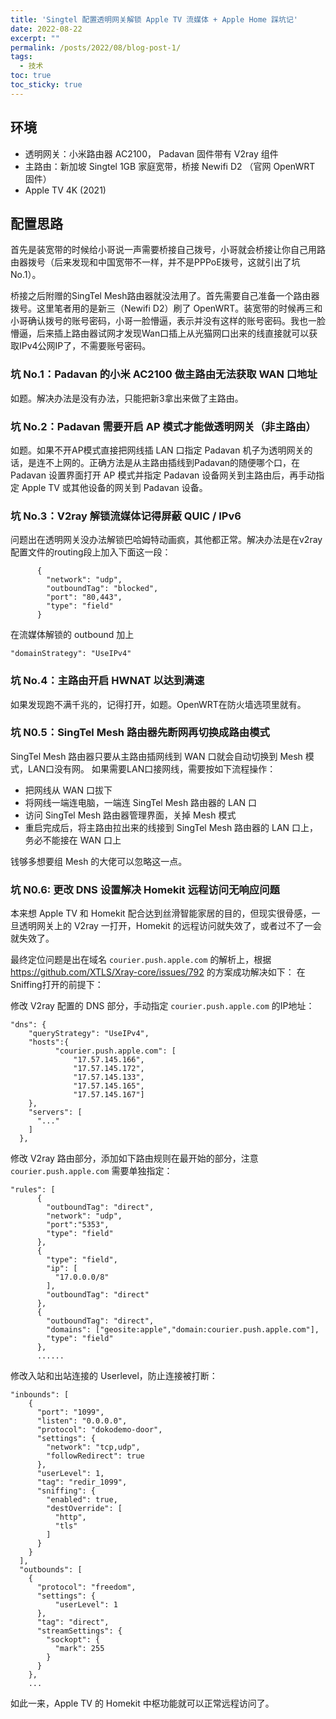 ```yaml
---
title: 'Singtel 配置透明网关解锁 Apple TV 流媒体 + Apple Home 踩坑记'
date: 2022-08-22
excerpt: ""
permalink: /posts/2022/08/blog-post-1/
tags:
  - 技术
toc: true
toc_sticky: true
---
```


## 环境

- 透明网关：小米路由器 AC2100， Padavan 固件带有 V2ray 组件
- 主路由：新加坡 Singtel 1GB 家庭宽带，桥接 Newifi D2 （官网 OpenWRT 固件）
- Apple TV 4K (2021)

## 配置思路

首先是装宽带的时候给小哥说一声需要桥接自己拨号，小哥就会桥接让你自己用路由器拨号（后来发现和中国宽带不一样，并不是PPPoE拨号，这就引出了坑 No.1）。

桥接之后附赠的SingTel Mesh路由器就没法用了。首先需要自己准备一个路由器拨号。这里笔者用的是新三（Newifi D2）刷了 OpenWRT。装宽带的时候再三和小哥确认拨号的账号密码，小哥一脸懵逼，表示并没有这样的账号密码。我也一脸懵逼，后来插上路由器试网才发现Wan口插上从光猫网口出来的线直接就可以获取IPv4公网IP了，不需要账号密码。

### 坑 No.1：Padavan 的小米 AC2100 做主路由无法获取 WAN 口地址

如题。解决办法是没有办法，只能把新3拿出来做了主路由。

### 坑 No.2：Padavan 需要开启 AP 模式才能做透明网关（非主路由）

如题。如果不开AP模式直接把网线插 LAN 口指定 Padavan 机子为透明网关的话，是连不上网的。正确方法是从主路由插线到Padavan的随便哪个口，在 Padavan 设置界面打开 AP 模式并指定 Padavan 设备网关到主路由后，再手动指定 Apple TV 或其他设备的网关到 Padavan 设备。

### 坑 No.3：V2ray 解锁流媒体记得屏蔽 QUIC / IPv6

问题出在透明网关没办法解锁巴哈姆特动画疯，其他都正常。解决办法是在v2ray配置文件的routing段上加入下面这一段：

```
      {
        "network": "udp",
        "outboundTag": "blocked",
        "port": "80,443",
        "type": "field"
      }
```

在流媒体解锁的 outbound 加上

```
"domainStrategy": "UseIPv4"
```

### 坑 No.4：主路由开启 HWNAT 以达到满速

如果发现跑不满千兆的，记得打开，如题。OpenWRT在防火墙选项里就有。

### 坑 N0.5：SingTel Mesh 路由器先断网再切换成路由模式

SingTel Mesh 路由器只要从主路由插网线到 WAN 口就会自动切换到 Mesh 模式，LAN口没有网。 如果需要LAN口接网线，需要按如下流程操作：

- 把网线从 WAN 口拔下
- 将网线一端连电脑，一端连 SingTel Mesh 路由器的 LAN 口
- 访问 SingTel Mesh 路由器管理界面，关掉 Mesh 模式
- 重启完成后，将主路由拉出来的线接到 SingTel Mesh 路由器的 LAN 口上，务必不能接在 WAN 口上

钱够多想要组 Mesh 的大佬可以忽略这一点。

### 坑 N0.6: 更改 DNS 设置解决 Homekit 远程访问无响应问题

本来想 Apple TV 和 Homekit 配合达到丝滑智能家居的目的，但现实很骨感，一旦透明网关上的 V2ray 一打开，Homekit 的远程访问就失效了，或者过不了一会就失效了。

最终定位问题是出在域名 `courier.push.apple.com` 的解析上，根据 https://github.com/XTLS/Xray-core/issues/792 的方案成功解决如下：
在Sniffing打开的前提下：

修改 V2ray 配置的 DNS 部分，手动指定 `courier.push.apple.com` 的IP地址：

```
"dns": {
    "queryStrategy": "UseIPv4",
    "hosts":{
          "courier.push.apple.com": [
              "17.57.145.166",
              "17.57.145.172",
              "17.57.145.133",
              "17.57.145.165",
              "17.57.145.167"]
    },
    "servers": [
      "..."
    ]
  },
```

修改 V2ray 路由部分，添加如下路由规则在最开始的部分，注意 `courier.push.apple.com` 需要单独指定：

```
"rules": [
      {
        "outboundTag": "direct",
        "network": "udp",
        "port":"5353",
        "type": "field"
      },
      {
        "type": "field",
        "ip": [
          "17.0.0.0/8"
        ],
        "outboundTag": "direct"
      },
      {
        "outboundTag": "direct",
        "domains": ["geosite:apple","domain:courier.push.apple.com"],
        "type": "field"
      },
      ......
```

修改入站和出站连接的 Userlevel，防止连接被打断：

```
"inbounds": [
    {
      "port": "1099",
      "listen": "0.0.0.0",
      "protocol": "dokodemo-door",
      "settings": {
        "network": "tcp,udp",
        "followRedirect": true
      },
      "userLevel": 1,
      "tag": "redir_1099",
      "sniffing": {
        "enabled": true,
        "destOverride": [
          "http",
          "tls"
        ]
      }
    }
  ],
  "outbounds": [
    {
      "protocol": "freedom",
      "settings": {
          "userLevel": 1
      },
      "tag": "direct",
      "streamSettings": {
        "sockopt": {
          "mark": 255
        }
      }
    },
    ...
```

如此一来，Apple TV 的 Homekit 中枢功能就可以正常远程访问了。
